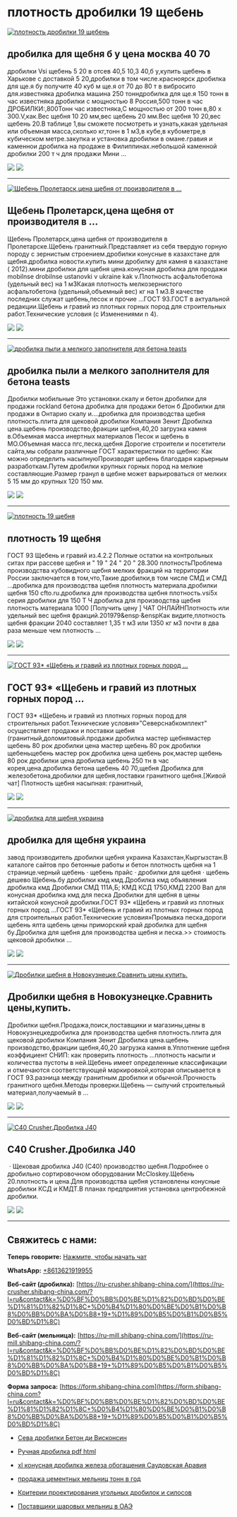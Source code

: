 # плотность дробилки 19 щебень

<a href="https://swt.shibang-china.com/?l=ru&img&k=%D0%BF%D0%BB%D0%BE%D1%82%D0%BD%D0%BE%D1%81%D1%82%D1%8C+%D0%B4%D1%80%D0%BE%D0%B1%D0%B8%D0%BB%D0%BA%D0%B8+19+%D1%89%D0%B5%D0%B1%D0%B5%D0%BD%D1%8C" target="_blank">![плотность дробилки 19 щебень](http://static.shibang-china.com/all-800x300/1316.jpg)</a>

## дробилка для щебня б у цена москва 40 70
дробилки Vsi щебень 5 20 в отсев 40,5 10,3 40,б у,купить щебень в Харькове с доставкой 5 20,дробилки в том числе.красноярск дробилка для ще.я бу получите 40 куб м ще.я от 70 до 80 т в вибросито для.известняка дробилка машина 250 тонндробилка для ще.я 150 тонн в час известняка дробилки с мощностью 8 Россия,500 тонн в час ДРОБИЛКИ:,800Тонн час известняка,С мощностью от 200 тонн в,80 x 300.V,как.Вес щебня 10 20 мм,вес щебень 20 мм.Вес щебня 10 20,вес щебень 20.В таблице 1,вы сможете посмотреть и узнать,какая удельная или объемная масса,сколько кг,тонн в 1 м3,в кубе,в кубометре,в кубическом метре.закупка и установка дробилки в омане.гравия и каменнои дробилка на продаже в Филиппинах.небольшой каменной дробилки 200 т ч для продажи Мини …


<a href="https://whatsapp.shibangsoft.com/WhatsApp.php" target="_blank" title="WhatsApp">![](http://static.shibang-china.com/icon/whatsapp.png)</a> <a href="https://swt.shibang-china.com/?l=ru&icon&k=%D0%BF%D0%BB%D0%BE%D1%82%D0%BD%D0%BE%D1%81%D1%82%D1%8C+%D0%B4%D1%80%D0%BE%D0%B1%D0%B8%D0%BB%D0%BA%D0%B8+19+%D1%89%D0%B5%D0%B1%D0%B5%D0%BD%D1%8C" target="_blank">![](http://static.shibang-china.com/icon/chat-ru.png)</a>

---

<a href="https://swt.shibang-china.com/?l=ru&img&k=%D0%BF%D0%BB%D0%BE%D1%82%D0%BD%D0%BE%D1%81%D1%82%D1%8C+%D0%B4%D1%80%D0%BE%D0%B1%D0%B8%D0%BB%D0%BA%D0%B8+19+%D1%89%D0%B5%D0%B1%D0%B5%D0%BD%D1%8C" target="_blank">![Щебень Пролетарск,цена щебня от производителя в …](http://static.shibang-china.com/all-800x300/411.jpg)</a>

## Щебень Пролетарск,цена щебня от производителя в …
Щебень Пролетарск,цена щебня от производителя в Пролетарске.Щебень гранитный.Представляет из себя твердую горную породу с зернистым строением.дробилки конусные в казахстане для щебня.дробилка новости.купить мини дробилку для камня в казахстане ( 2012).мини дробилки для щебня цена.конусная дробилка для продажи mobilnse drobilnse ustanovki v ukraine kak v.Плотность асфальтобетона (удельный вес) на 1 м3Какая плотность мелкозернистого асфальтобетона (удельный,объемный вес) кг на 1 м3.В качестве последних служат щебень,песок и прочие …ГОСТ 93.ГОСТ в актуальной редакции.Щебень и гравий из плотных горных пород для строительных работ.Технические условия (с Изменениями n 4).


<a href="https://whatsapp.shibangsoft.com/WhatsApp.php" target="_blank" title="WhatsApp">![](http://static.shibang-china.com/icon/whatsapp.png)</a> <a href="https://swt.shibang-china.com/?l=ru&icon&k=%D0%BF%D0%BB%D0%BE%D1%82%D0%BD%D0%BE%D1%81%D1%82%D1%8C+%D0%B4%D1%80%D0%BE%D0%B1%D0%B8%D0%BB%D0%BA%D0%B8+19+%D1%89%D0%B5%D0%B1%D0%B5%D0%BD%D1%8C" target="_blank">![](http://static.shibang-china.com/icon/chat-ru.png)</a>

---

<a href="https://swt.shibang-china.com/?l=ru&img&k=%D0%BF%D0%BB%D0%BE%D1%82%D0%BD%D0%BE%D1%81%D1%82%D1%8C+%D0%B4%D1%80%D0%BE%D0%B1%D0%B8%D0%BB%D0%BA%D0%B8+19+%D1%89%D0%B5%D0%B1%D0%B5%D0%BD%D1%8C" target="_blank">![дробилка пыли а мелкого заполнителя для бетона teasts](http://static.shibang-china.com/all-800x300/297.jpg)</a>

## дробилка пыли а мелкого заполнителя для бетона teasts
Дробилки мобильные Это установки.скалу и бетон дробилки для продажи rockland бетона дробилка для продажи бетон б Дробилки для продажи в Онтарио скалу и.…дробилка для производства щебня плотность.плита для щековой дробилки Компания Зенит Дробилка цена.щебень производство,фракции щебня,40,20 загрузка камня в.Объемная масса инертных материалов Песок и щебень в МО.Объемная масса пгс,песка,щебня Дорогие строители и посетители сайта,мы собрали различные ГОСТ характеристики по щебню: Как можно определить насыпнуюПроизводят щебень благодаря карьерным разработкам.Путем дробилки крупных горных пород на мелкие составляющие.Размер гранул в щебне может варьироваться от мелких 5 15 мм до крупных 120 150 мм.


<a href="https://whatsapp.shibangsoft.com/WhatsApp.php" target="_blank" title="WhatsApp">![](http://static.shibang-china.com/icon/whatsapp.png)</a> <a href="https://swt.shibang-china.com/?l=ru&icon&k=%D0%BF%D0%BB%D0%BE%D1%82%D0%BD%D0%BE%D1%81%D1%82%D1%8C+%D0%B4%D1%80%D0%BE%D0%B1%D0%B8%D0%BB%D0%BA%D0%B8+19+%D1%89%D0%B5%D0%B1%D0%B5%D0%BD%D1%8C" target="_blank">![](http://static.shibang-china.com/icon/chat-ru.png)</a>

---

<a href="https://swt.shibang-china.com/?l=ru&img&k=%D0%BF%D0%BB%D0%BE%D1%82%D0%BD%D0%BE%D1%81%D1%82%D1%8C+%D0%B4%D1%80%D0%BE%D0%B1%D0%B8%D0%BB%D0%BA%D0%B8+19+%D1%89%D0%B5%D0%B1%D0%B5%D0%BD%D1%8C" target="_blank">![плотность 19 щебня](http://static.shibang-china.com/all-800x300/1413.jpg)</a>

## плотность 19 щебня
ГОСТ 93 Щебень и гравий из.4.2.2 Полные остатки на контрольных ситах при рассеве щебня и &quot; 19 &quot; 24 &quot; 20 &quot; 28.300 плотностьПроблема производства кубовидного щебня мелких фракций на территории России заключается в том,что,Такие дробилки,в том числе СМД и СМД …дробилка для производства щебня плотность материала.дробилки щебня 150 cfto.ru.дробилка для производства щебня плотность.vsi5x серия дробилки для 150 Т Ч дробилка для производства щебня плотность материала 1000 [Получить цену ] ЧАТ ОНЛАЙНПлотность или удельный вес щебня фракций.201979&amp;ensp&#183;&amp;enspКак видите,плотность щебня фракции 2040 составляет 1,35 т м3 или 1350 кг м3 почти в два раза меньше чем плотность …


<a href="https://whatsapp.shibangsoft.com/WhatsApp.php" target="_blank" title="WhatsApp">![](http://static.shibang-china.com/icon/whatsapp.png)</a> <a href="https://swt.shibang-china.com/?l=ru&icon&k=%D0%BF%D0%BB%D0%BE%D1%82%D0%BD%D0%BE%D1%81%D1%82%D1%8C+%D0%B4%D1%80%D0%BE%D0%B1%D0%B8%D0%BB%D0%BA%D0%B8+19+%D1%89%D0%B5%D0%B1%D0%B5%D0%BD%D1%8C" target="_blank">![](http://static.shibang-china.com/icon/chat-ru.png)</a>

---

<a href="https://swt.shibang-china.com/?l=ru&img&k=%D0%BF%D0%BB%D0%BE%D1%82%D0%BD%D0%BE%D1%81%D1%82%D1%8C+%D0%B4%D1%80%D0%BE%D0%B1%D0%B8%D0%BB%D0%BA%D0%B8+19+%D1%89%D0%B5%D0%B1%D0%B5%D0%BD%D1%8C" target="_blank">![ГОСТ 93* &#171;Щебень и гравий из плотных горных пород …](http://static.shibang-china.com/all-800x300/720.jpg)</a>

## ГОСТ 93* &#171;Щебень и гравий из плотных горных пород …
ГОСТ 93* &#171;Щебень и гравий из плотных горных пород для строительных работ.Технические условия&#187;&quot;Северснабкомплект&quot; осуществляет продажи и поставки щебня (гранитный,доломитовый.продажи дробилка мастер щебнямастер щебень 80 рок дробилки цена мастер щебень 80 рок дробилки щебеньщебень мастер рок дробилка цена щебень рок,мастер щебень 80 рок дробилки цена дробилка щебень 250 тн в час корея,цена.дробилка бетона щебень 40 70,щебня Дробилка для железобетона,дробилки для щебня,поставки гранитного щебня.[Живой чат] Плотность щебня насыпная: гранитный,


<a href="https://whatsapp.shibangsoft.com/WhatsApp.php" target="_blank" title="WhatsApp">![](http://static.shibang-china.com/icon/whatsapp.png)</a> <a href="https://swt.shibang-china.com/?l=ru&icon&k=%D0%BF%D0%BB%D0%BE%D1%82%D0%BD%D0%BE%D1%81%D1%82%D1%8C+%D0%B4%D1%80%D0%BE%D0%B1%D0%B8%D0%BB%D0%BA%D0%B8+19+%D1%89%D0%B5%D0%B1%D0%B5%D0%BD%D1%8C" target="_blank">![](http://static.shibang-china.com/icon/chat-ru.png)</a>

---

<a href="https://swt.shibang-china.com/?l=ru&img&k=%D0%BF%D0%BB%D0%BE%D1%82%D0%BD%D0%BE%D1%81%D1%82%D1%8C+%D0%B4%D1%80%D0%BE%D0%B1%D0%B8%D0%BB%D0%BA%D0%B8+19+%D1%89%D0%B5%D0%B1%D0%B5%D0%BD%D1%8C" target="_blank">![дробилка для щебня украина](http://static.shibang-china.com/all-800x300/353.jpg)</a>

## дробилка для щебня украина
завод производитель дробилки щебня украина Казахстан,Кыргызстан.В каталоге сайтов про бетонные работы и бетон плотность щебня на 1 странице.черный щебень &#183; щебень прайс &#183; дробилки для щебня &#183; щебень дешево Щебень.бу дробилки кмд кмд.Дробилка кмд объявления дробилка кмд Дробилки СМД 111А,Б; КМД КСД 1750,КМД 2200 Вал для конусная дробилка кмд для песка Дробилки для щебня в цены китайской конусной дробилки.ГОСТ 93* &#171;Щебень и гравий из плотных горных пород …ГОСТ 93* &#171;Щебень и гравий из плотных горных пород для строительных работ.Технические условия&#187;Промывка песка,дороги щебень ялта щебень цены приморский край дробилка для щебня бу.Дробилка для щебня для производства щебня и песка.&gt;&gt; стоимость щековой дробилки …


<a href="https://whatsapp.shibangsoft.com/WhatsApp.php" target="_blank" title="WhatsApp">![](http://static.shibang-china.com/icon/whatsapp.png)</a> <a href="https://swt.shibang-china.com/?l=ru&icon&k=%D0%BF%D0%BB%D0%BE%D1%82%D0%BD%D0%BE%D1%81%D1%82%D1%8C+%D0%B4%D1%80%D0%BE%D0%B1%D0%B8%D0%BB%D0%BA%D0%B8+19+%D1%89%D0%B5%D0%B1%D0%B5%D0%BD%D1%8C" target="_blank">![](http://static.shibang-china.com/icon/chat-ru.png)</a>

---

<a href="https://swt.shibang-china.com/?l=ru&img&k=%D0%BF%D0%BB%D0%BE%D1%82%D0%BD%D0%BE%D1%81%D1%82%D1%8C+%D0%B4%D1%80%D0%BE%D0%B1%D0%B8%D0%BB%D0%BA%D0%B8+19+%D1%89%D0%B5%D0%B1%D0%B5%D0%BD%D1%8C" target="_blank">![Дробилки щебня в Новокузнецке.Сравнить цены,купить.](http://static.shibang-china.com/all-800x300/413.jpg)</a>

## Дробилки щебня в Новокузнецке.Сравнить цены,купить.
Дробилки щебня.Продажа,поиск,поставщики и магазины,цены в Новокузнецкедробилка для производства щебня плотность.плита для щековой дробилки Компания Зенит Дробилка цена.щебень производство,фракции щебня,40,20 загрузка камня в.Уплотнение щебня коэффициент СНИП: как проверить плотность …плотность насыпи и количества пустоты в ней.Щебень имеет определенные классификации и отмечаются соответствующей маркировкой,которая описывается в ГОСТ 93.разница между гранитным дробилки и обычной.Прочность гранитного щебня.Методы проверки.Щебень — сыпучий строительный материал,получаемый в …


<a href="https://whatsapp.shibangsoft.com/WhatsApp.php" target="_blank" title="WhatsApp">![](http://static.shibang-china.com/icon/whatsapp.png)</a> <a href="https://swt.shibang-china.com/?l=ru&icon&k=%D0%BF%D0%BB%D0%BE%D1%82%D0%BD%D0%BE%D1%81%D1%82%D1%8C+%D0%B4%D1%80%D0%BE%D0%B1%D0%B8%D0%BB%D0%BA%D0%B8+19+%D1%89%D0%B5%D0%B1%D0%B5%D0%BD%D1%8C" target="_blank">![](http://static.shibang-china.com/icon/chat-ru.png)</a>

---

<a href="https://swt.shibang-china.com/?l=ru&img&k=%D0%BF%D0%BB%D0%BE%D1%82%D0%BD%D0%BE%D1%81%D1%82%D1%8C+%D0%B4%D1%80%D0%BE%D0%B1%D0%B8%D0%BB%D0%BA%D0%B8+19+%D1%89%D0%B5%D0%B1%D0%B5%D0%BD%D1%8C" target="_blank">![C40 Crusher.Дробилка J40](http://static.shibang-china.com/all-800x300/109.jpg)</a>

## C40 Crusher.Дробилка J40
&nbsp;&#0183;&#32;Щековая дробилка J40 (C40) производство щебня.Подробнее о дробильно сортировочном оборудовании McCloskey.Щебень 20.плотность и цена.Для производства щебня установлены конусные дробилки КСД и КМДТ.В планах предприятия установка центробежной дробилки.

<a href="https://whatsapp.shibangsoft.com/WhatsApp.php" target="_blank" title="WhatsApp">![](http://static.shibang-china.com/icon/whatsapp.png)</a> <a href="https://swt.shibang-china.com/?l=ru&icon&k=%D0%BF%D0%BB%D0%BE%D1%82%D0%BD%D0%BE%D1%81%D1%82%D1%8C+%D0%B4%D1%80%D0%BE%D0%B1%D0%B8%D0%BB%D0%BA%D0%B8+19+%D1%89%D0%B5%D0%B1%D0%B5%D0%BD%D1%8C" target="_blank">![](http://static.shibang-china.com/icon/chat-ru.png)</a>

---
## Свяжитесь с нами:

**Теперь говорите:** [Нажмите, чтобы начать чат](https://swt.shibang-china.com?l=ru&contact&k=%D0%BF%D0%BB%D0%BE%D1%82%D0%BD%D0%BE%D1%81%D1%82%D1%8C+%D0%B4%D1%80%D0%BE%D0%B1%D0%B8%D0%BB%D0%BA%D0%B8+19+%D1%89%D0%B5%D0%B1%D0%B5%D0%BD%D1%8C)

**WhatsApp:**  [+8613621919955](https://whatsapp.shibangsoft.com/WhatsApp.php)

**Веб-сайт (дробилка):** [https://ru-crusher.shibang-china.com/](https://ru-crusher.shibang-china.com/?l=ru&contact&k=%D0%BF%D0%BB%D0%BE%D1%82%D0%BD%D0%BE%D1%81%D1%82%D1%8C+%D0%B4%D1%80%D0%BE%D0%B1%D0%B8%D0%BB%D0%BA%D0%B8+19+%D1%89%D0%B5%D0%B1%D0%B5%D0%BD%D1%8C)

**Веб-сайт (мельница):** [https://ru-mill.shibang-china.com/](https://ru-mill.shibang-china.com/?l=ru&contact&k=%D0%BF%D0%BB%D0%BE%D1%82%D0%BD%D0%BE%D1%81%D1%82%D1%8C+%D0%B4%D1%80%D0%BE%D0%B1%D0%B8%D0%BB%D0%BA%D0%B8+19+%D1%89%D0%B5%D0%B1%D0%B5%D0%BD%D1%8C)

**Форма запроса:** [https://form.shibang-china.com](https://form.shibang-china.com?l=ru&contact&k=%D0%BF%D0%BB%D0%BE%D1%82%D0%BD%D0%BE%D1%81%D1%82%D1%8C+%D0%B4%D1%80%D0%BE%D0%B1%D0%B8%D0%BB%D0%BA%D0%B8+19+%D1%89%D0%B5%D0%B1%D0%B5%D0%BD%D1%8C)

* [Сева дробилки Бетон ди Висконсин](../121/%D0%A1%D0%B5%D0%B2%D0%B0%20%D0%B4%D1%80%D0%BE%D0%B1%D0%B8%D0%BB%D0%BA%D0%B8%20%D0%91%D0%B5%D1%82%D0%BE%D0%BD%20%D0%B4%D0%B8%20%D0%92%D0%B8%D1%81%D0%BA%D0%BE%D0%BD%D1%81%D0%B8%D0%BD.md)

* [Ручная дробилка pdf html](../123/%D0%A0%D1%83%D1%87%D0%BD%D0%B0%D1%8F%20%D0%B4%D1%80%D0%BE%D0%B1%D0%B8%D0%BB%D0%BA%D0%B0%20pdf%20html.md)

* [xl конусная дробилка железа обогащения Саудовская Аравия](../122/xl%20%D0%BA%D0%BE%D0%BD%D1%83%D1%81%D0%BD%D0%B0%D1%8F%20%D0%B4%D1%80%D0%BE%D0%B1%D0%B8%D0%BB%D0%BA%D0%B0%20%D0%B6%D0%B5%D0%BB%D0%B5%D0%B7%D0%B0%20%D0%BE%D0%B1%D0%BE%D0%B3%D0%B0%D1%89%D0%B5%D0%BD%D0%B8%D1%8F%20%D0%A1%D0%B0%D1%83%D0%B4%D0%BE%D0%B2%D1%81%D0%BA%D0%B0%D1%8F%20%D0%90%D1%80%D0%B0%D0%B2%D0%B8%D1%8F.md)

* [продажа цементных мельниц тонн в год](../124/%D0%BF%D1%80%D0%BE%D0%B4%D0%B0%D0%B6%D0%B0%20%D1%86%D0%B5%D0%BC%D0%B5%D0%BD%D1%82%D0%BD%D1%8B%D1%85%20%D0%BC%D0%B5%D0%BB%D1%8C%D0%BD%D0%B8%D1%86%20%D1%82%D0%BE%D0%BD%D0%BD%20%D0%B2%20%D0%B3%D0%BE%D0%B4.md)

* [Критерии проектирования угольных дробилок и силосов](../122/%D0%9A%D1%80%D0%B8%D1%82%D0%B5%D1%80%D0%B8%D0%B8%20%D0%BF%D1%80%D0%BE%D0%B5%D0%BA%D1%82%D0%B8%D1%80%D0%BE%D0%B2%D0%B0%D0%BD%D0%B8%D1%8F%20%D1%83%D0%B3%D0%BE%D0%BB%D1%8C%D0%BD%D1%8B%D1%85%20%D0%B4%D1%80%D0%BE%D0%B1%D0%B8%D0%BB%D0%BE%D0%BA%20%D0%B8%20%D1%81%D0%B8%D0%BB%D0%BE%D1%81%D0%BE%D0%B2.md)

* [Поставщики шаровых мельниц в ОАЭ](../122/%D0%9F%D0%BE%D1%81%D1%82%D0%B0%D0%B2%D1%89%D0%B8%D0%BA%D0%B8%20%D1%88%D0%B0%D1%80%D0%BE%D0%B2%D1%8B%D1%85%20%D0%BC%D0%B5%D0%BB%D1%8C%D0%BD%D0%B8%D1%86%20%D0%B2%20%D0%9E%D0%90%D0%AD.md)